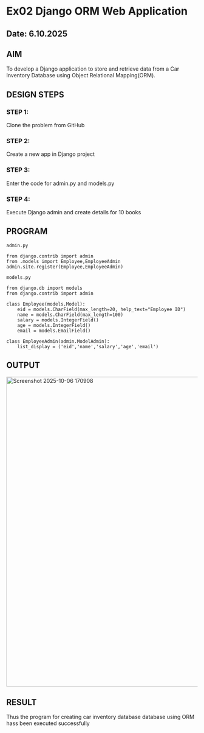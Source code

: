 # Ex02 Django ORM Web Application
## Date: 6.10.2025

## AIM
To develop a Django application to store and retrieve data from a Car Inventory Database using Object Relational Mapping(ORM).

## DESIGN STEPS

### STEP 1:
Clone the problem from GitHub

### STEP 2:
Create a new app in Django project

### STEP 3:
Enter the code for admin.py and models.py

### STEP 4:
Execute Django admin and create details for 10 books

## PROGRAM
```
admin.py

from django.contrib import admin
from .models import Employee,EmployeeAdmin
admin.site.register(Employee,EmployeeAdmin)

models.py

from django.db import models
from django.contrib import admin

class Employee(models.Model):
    eid = models.CharField(max_length=20, help_text="Employee ID")
    name = models.CharField(max_length=100)
    salary = models.IntegerField()
    age = models.IntegerField()
    email = models.EmailField()

class EmployeeAdmin(admin.ModelAdmin):
    list_display = ('eid','name','salary','age','email')
```


## OUTPUT
<img width="1907" height="814" alt="Screenshot 2025-10-06 170908" src="https://github.com/user-attachments/assets/d54663a6-1be4-4965-a98d-cdc41c8a61af" />



## RESULT
Thus the program for creating car inventory database database using ORM hass been executed successfully
